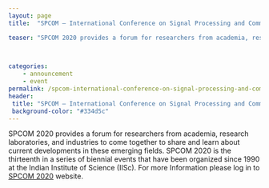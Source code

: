 ```yaml
---
layout: page
title:  "SPCOM – International Conference on Signal Processing and Communications 2020, July 19-24"

teaser: "SPCOM 2020 provides a forum for researchers from academia, research laboratories, and industries to come together to share and learn about current developments in these emerging fields. SPCOM 2020 is the thirteenth in a series of biennial events that have been organized since 1990 at the Indian Institute of Science (IISc). For more Information please log in to SPCOM 2020 website."


 
categories:
    - announcement
    - event
permalink: /spcom-international-conference-on-signal-processing-and-communications-2020/
header:
 title: "SPCOM – International Conference on Signal Processing and Communications 2020, July 19-24"
 background-color: "#334d5c"
---
```

SPCOM 2020 provides a forum for researchers from academia, research laboratories, and industries to come together to share and learn about current developments in these emerging fields. SPCOM 2020 is the thirteenth in a series of biennial events that have been organized since 1990 at the Indian Institute of Science (IISc). For more Information please log in to [SPCOM 2020](https://ece.iisc.ac.in/~spcom/2020/) website.
